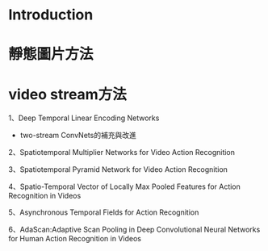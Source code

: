 # Introduction

# 靜態圖片方法

# video stream方法
1、Deep Temporal Linear Encoding Networks
- two-stream ConvNets的補充與改進

2、Spatiotemporal Multiplier Networks for Video Action Recognition

3、Spatiotemporal Pyramid Network for Video Action Recognition

4、Spatio-Temporal Vector of Locally Max Pooled Features for Action Recognition in Videos

5、Asynchronous Temporal Fields for Action Recognition

6、AdaScan:Adaptive Scan Pooling in Deep Convolutional Neural Networks for Human Action Recognition in Videos
